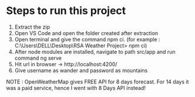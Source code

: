 # Steps to run this project

1. Extract the zip 
2. Open VS Code and open the folder created after extraction
3. Open terminal and give the command npm ci. 
(for example : C:\Users\DELL\Desktop\RSA Weather Project> npm ci)
4. After node modules are installed, navigate to path src/app and run command ng serve
5. Hit url in browser -> http://localhost:4200/
6. Give username as wander and password as mountains

NOTE : OpenWeatherMap gives FREE API for 8 days forecast. For 14 days it was a paid service, hence I went with 8 Days API instead!


